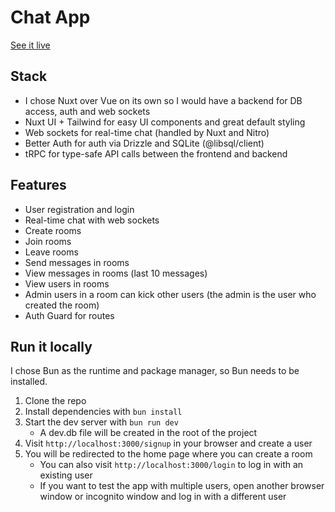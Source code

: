 # Chat App

[See it live](https://chat-app.hostpanda.dev)

## Stack

- I chose Nuxt over Vue on its own so I would have a backend for DB access, auth and web sockets
- Nuxt UI + Tailwind for easy UI components and great default styling
- Web sockets for real-time chat (handled by Nuxt and Nitro)
- Better Auth for auth via Drizzle and SQLite (@libsql/client)
- tRPC for type-safe API calls between the frontend and backend

## Features

- User registration and login
- Real-time chat with web sockets
- Create rooms
- Join rooms
- Leave rooms
- Send messages in rooms
- View messages in rooms (last 10 messages)
- View users in rooms
- Admin users in a room can kick other users (the admin is the user who created the room)
- Auth Guard for routes

## Run it locally

I chose Bun as the runtime and package manager, so Bun needs to be installed.

1. Clone the repo
2. Install dependencies with `bun install`
3. Start the dev server with `bun run dev`
   - A dev.db file will be created in the root of the project
4. Visit `http://localhost:3000/signup` in your browser and create a user
5. You will be redirected to the home page where you can create a room
   - You can also visit `http://localhost:3000/login` to log in with an existing user
   - If you want to test the app with multiple users, open another browser window or incognito window and log in with a different user
